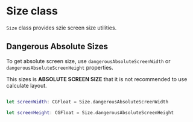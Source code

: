 # Size class

`Size` class provides szie screen size utilities.


## Dangerous Absolute Sizes

To get absolute screen size, use `dangerousAbsoluteScreenWidth` or `dangerousAbsoluteScreenHeight` properties.

This sizes is **ABSOLUTE SCREEN SIZE** that it is not recommended to use calculate layout.

```swift

let screenWidth: CGFloat = Size.dangerousAbsoluteScreenWidth

let screenHeight: CGFloat = Size.dangerousAbsoluteScreenHeight

```
